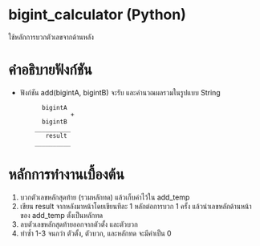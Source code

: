 # bigint_calculator (Python)
ใช้หลักการบวกตัวเลขจากด้านหลัง

# คำอธิบายฟังก์ชัน
- ฟังก์ชัน add(bigintA, bigintB) จะรับ และคำนวณผลรวมในรูปแบบ String

            bigintA
                    +
            bigintB
          __________
             result
          __________

# หลักการทำงานเบื้องต้น
1. บวกตัวเลขหลักสุดท้าย (รวมหลักทด) แล้วเก็บค่าไว้ใน add_temp
2. เขียน result จากหลังมาหน้าโดยเขียนทีละ 1 หลักต่อการบวก 1 ครั้ง แล้วนำเลขหลักด้านหน้าของ add_temp ตั้งเป็นหลักทด
3. ลบตัวเลขหลักสุดท้ายออกจากตัวตั้ง และตัวบวก
4. ทำซ้ำ 1-3 จนกว่า ตัวตั้ง, ตัวบวก, และหลักทด จะมีค่าเป็น 0
